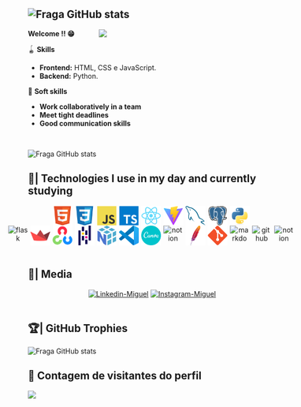 ## ![Fraga GitHub stats](https://readme-typing-svg.demolab.com/?font=Arial&weight=900&size=30&pause=2000&color=6B13D6&vCenter=true&random=false&width=435&height=35&lines=Hello!+I+am+Miguel+Fermo+👋)

<img src="https://raw.githubusercontent.com/MicaelliMedeiros/micaellimedeiros/master/image/computer-illustration.png" min-width="360px" max-width="360px" width="360px" align="right">

 <strong> Welcome !! 😁 </strong>

🪀 <b>Skills</b>

- **Frontend:** HTML, CSS e JavaScript.
- **Backend:** Python.

👔 <b> Soft skills</b>
<br>

- **Work collaboratively in a team**
- **Meet tight deadlines**
- **Good communication skills**

<br>

 ![Fraga GitHub stats](https://github-readme-stats.vercel.app/api?username=miguelfermo&title_color=134BD6&icon_color=134BD6&show_icons=true&theme=github_dark&hide_border=true&count_private=true)


## 📌| Technologies I use in my day and currently studying
<div style="display: flex; justify-content: center;" align=center>
    <img style="margin-right:5px" align="center" alt="html" height="40" width="40" src="https://raw.githubusercontent.com/devicons/devicon/master/icons/html5/html5-original.svg">
    <img style="margin-right:5px" align="center" alt="css" height="40" width="40" src="https://raw.githubusercontent.com/devicons/devicon/master/icons/css3/css3-original.svg">
    <img style="margin-right:5px" align="center" alt="javascript" height="40" width="40" src="https://raw.githubusercontent.com/devicons/devicon/master/icons/javascript/javascript-original.svg">
    <img style="margin-right:5px" align="center" alt="typescript" height="40" width="40" src="https://raw.githubusercontent.com/devicons/devicon/master/icons/typescript/typescript-original.svg">
    <img style="margin-right:5px" align="center" alt="react" height="40" width="40" src="https://raw.githubusercontent.com/devicons/devicon/master/icons/react/react-original.svg">
    <img style="margin-right:5px" align="center" alt="vitejs" height="40" width="40" src="https://raw.githubusercontent.com/devicons/devicon/master/icons/vitejs/vitejs-original.svg">
    <img style="margin-right:5px" align="center" alt="mysql" height="40" width="40" src="https://raw.githubusercontent.com/devicons/devicon/master/icons/mysql/mysql-original.svg">
    <img style="margin-right:5px" align="center" alt="postgresql" height="40" width="40" src="https://raw.githubusercontent.com/devicons/devicon/master/icons/postgresql/postgresql-original.svg">
    <img style="margin-right:5px" align="center" alt="python" height="40" width="40" src="https://raw.githubusercontent.com/devicons/devicon/master/icons/python/python-original.svg"> 
</div>
<div style="display: flex; justify-content: center;" align=center>
    <img style="margin-right:5px" align="center" alt="flask" height="40" width="40" src="https://skillicons.dev/icons?i=flask"> 
    <img style="margin-right:5px" align="center" alt="streamlit" height="40" width="40" src="https://raw.githubusercontent.com/devicons/devicon/master/icons/streamlit/streamlit-original.svg">
    <img style="margin-right:5px" align="center" alt="numpy" height="40" width="40" src="https://raw.githubusercontent.com/devicons/devicon/master/icons/opencv/opencv-original.svg">
    <img style="margin-right:5px" align="center" alt="pandas" height="40" width="40" src="https://raw.githubusercontent.com/devicons/devicon/master/icons/pandas/pandas-original.svg"> 
    <img style="margin-right:5px" align="center" alt="numpy" height="40" width="40" src="https://raw.githubusercontent.com/devicons/devicon/master/icons/numpy/numpy-original.svg">
    <img style="margin-right:5px" align="center" alt="vscode" height="40" width="40" src="https://raw.githubusercontent.com/devicons/devicon/master/icons/vscode/vscode-original.svg">
    <img style="margin-right:5px" align="center" alt="git" height="40" width="40" src="https://raw.githubusercontent.com/devicons/devicon/master/icons/canva/canva-original.svg">
    <img style="margin-right:5px" align="center" alt="notion" height="40" width="40" src="https://skillicons.dev/icons?i=netlify"> 
    <img style="margin-right:5px" align="center" alt="apache" height="40" width="40" src="https://raw.githubusercontent.com/devicons/devicon/master/icons/apache/apache-original.svg"> 
    <img style="margin-right:5px" align="center" alt="git" height="40" width="40" src="https://raw.githubusercontent.com/devicons/devicon/master/icons/git/git-original.svg">
    <img style="margin-right:5px" align="center" alt="markdown" height="40" width="40" src="https://skillicons.dev/icons?i=md"> 
    <img style="margin-right:5px" align="center" alt="github" height="40" width="40" src="https://skillicons.dev/icons?i=github"> 
    <img style="margin-right:5px" align="center" alt="notion" height="40" width="40" src="https://skillicons.dev/icons?i=notion"> 
</div>


  
</div>

<br>

## 📌| Media

<div align=center>
<a href="https://www.linkedin.com/in/miguelfermo/" target="_blank"><img align="center" src="https://raw.githubusercontent.com/rahuldkjain/github-profile-readme-generator/master/src/images/icons/Social/linked-in-alt.svg" alt="Linkedin-Miguel" height="30" width="40" /></a>
<a href="https://www.instagram.com/miguel_fermo/" target="_blank"><img align="center" src="https://raw.githubusercontent.com/rahuldkjain/github-profile-readme-generator/master/src/images/icons/Social/instagram.svg" alt="Instagram-Miguel" height="30" width="40" /></a>
</div>
<br>

## 🏆| GitHub Trophies

![Fraga GitHub stats](https://github-profile-trophy.vercel.app/?username=MiguelFermo&theme=dracula&no-frame=true&no-bg=false&margin-w=4)

## 📍 Contagem de visitantes do perfil
  <img src="https://profile-counter.glitch.me/miguelfermo/count.svg" />  

